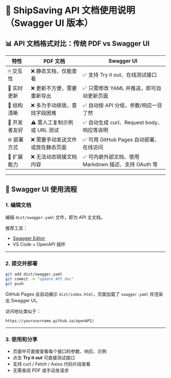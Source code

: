 # 📘 ShipSaving API 文档使用说明（Swagger UI 版本）

## 📊 API 文档格式对比：传统 PDF vs Swagger UI

| 特性 | PDF 文档 | Swagger UI |
|------|-----------|-------------|
| 🖱 交互性 | ❌ 静态文档，仅能查看 | ✅ 支持 Try it out、在线测试接口 |
| 🔄 实时更新 | ❌ 更新不方便，需要重新导出 | ✅ 只需修改 YAML 并推送，即可自动更新页面 |
| 🧩 结构清晰 | ❌ 多为手动排版，查找字段困难 | ✅ 自动按 API 分组，参数/响应一目了然 |
| 📱 开发者友好 | ⚠️ 需人工复制示例或 URL 测试 | ✅ 自动生成 curl、Request body、响应等说明 |
| 🌐 部署方式 | ❌ 需要手动发送文件或放在静态页面 | ✅ 可用 GitHub Pages 自动部署、在线访问 |
| 📎 扩展能力 | ❌ 无法动态链接文档内容 | ✅ 可内嵌外部文档、使用 Markdown 描述、支持 OAuth 等 |

---

## 🚀 Swagger UI 使用流程

### 1. 编辑文档

编辑 `dist/swagger.yaml` 文件，即为 API 主文档。

推荐工具：
- [Swagger Editor](https://editor.swagger.io)
- VS Code + OpenAPI 插件

---

### 2. 提交并部署

```bash
git add dist/swagger.yaml
git commit -m "update API doc"
git push
```

GitHub Pages 会自动展示 `dist/index.html`，页面加载了 `swagger.yaml` 并渲染出 Swagger UI。

访问地址类似于：

```
https://yourusername.github.io/openAPI/
```

---

### 3. 使用和分享

- 页面中可直接查看每个接口的参数、响应、示例
- 点击 **Try it out** 可直接测试接口
- 支持 curl / Fetch / Axios 代码片段查看
- 无需查阅 PDF 或手动发请求


